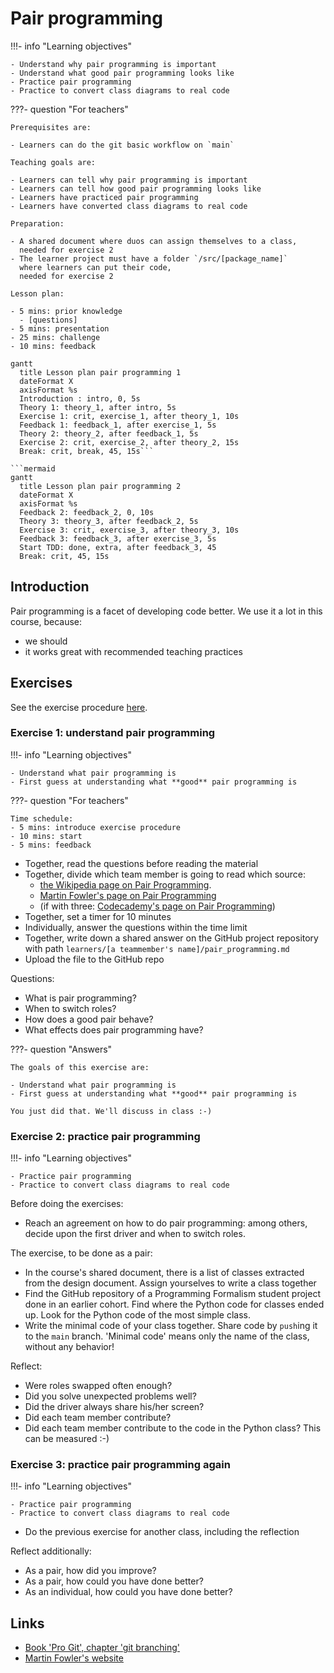 # Pair programming

!!!- info "Learning objectives"

    - Understand why pair programming is important
    - Understand what good pair programming looks like
    - Practice pair programming
    - Practice to convert class diagrams to real code

???- question "For teachers"

    Prerequisites are:

    - Learners can do the git basic workflow on `main`

    Teaching goals are:

    - Learners can tell why pair programming is important
    - Learners can tell how good pair programming looks like
    - Learners have practiced pair programming
    - Learners have converted class diagrams to real code

    Preparation:

    - A shared document where duos can assign themselves to a class,
      needed for exercise 2
    - The learner project must have a folder `/src/[package_name]`
      where learners can put their code,
      needed for exercise 2

    Lesson plan:

    - 5 mins: prior knowledge
      - [questions]
    - 5 mins: presentation
    - 25 mins: challenge
    - 10 mins: feedback


```mermaid
gantt
  title Lesson plan pair programming 1
  dateFormat X
  axisFormat %s
  Introduction : intro, 0, 5s
  Theory 1: theory_1, after intro, 5s
  Exercise 1: crit, exercise_1, after theory_1, 10s
  Feedback 1: feedback_1, after exercise_1, 5s
  Theory 2: theory_2, after feedback_1, 5s
  Exercise 2: crit, exercise_2, after theory_2, 15s
  Break: crit, break, 45, 15s```

```mermaid
gantt
  title Lesson plan pair programming 2
  dateFormat X
  axisFormat %s
  Feedback 2: feedback_2, 0, 10s
  Theory 3: theory_3, after feedback_2, 5s
  Exercise 3: crit, exercise_3, after theory_3, 10s
  Feedback 3: feedback_3, after exercise_3, 5s
  Start TDD: done, extra, after feedback_3, 45
  Break: crit, 45, 15s
```

## Introduction

Pair programming is a facet of developing code better.
We use it a lot in this course, because:

- we should
- it works great with recommended teaching practices

## Exercises

See the exercise procedure [here](../misc/exercise_procedure.md).

### Exercise 1: understand pair programming

!!!- info "Learning objectives"

    - Understand what pair programming is
    - First guess at understanding what **good** pair programming is

???- question "For teachers"

    Time schedule:
    - 5 mins: introduce exercise procedure
    - 10 mins: start
    - 5 mins: feedback

- Together, read the questions before reading the material
- Together, divide which team member is going to read which source:
    - [the Wikipedia page on Pair Programming](https://en.wikipedia.org/wiki/Pair_programming).
    - [Martin Fowler's page on Pair Programming](https://martinfowler.com/articles/on-pair-programming.html)
    - (if with three: [Codecademy's page on Pair Programming](https://www.codecademy.com/resources/blog/what-is-pair-programming/))
- Together, set a timer for 10 minutes
- Individually, answer the questions within the time limit
- Together, write down a shared answer on the GitHub project repository
  with path `learners/[a teammember's name]/pair_programming.md`
- Upload the file to the GitHub repo

Questions:

- What is pair programming?
- When to switch roles?
- How does a good pair behave?
- What effects does pair programming have?

???- question "Answers"

    The goals of this exercise are:

    - Understand what pair programming is
    - First guess at understanding what **good** pair programming is

    You just did that. We'll discuss in class :-)

### Exercise 2: practice pair programming

!!!- info "Learning objectives"

    - Practice pair programming
    - Practice to convert class diagrams to real code

Before doing the exercises:

- Reach an agreement on how to do pair programming: among others, 
  decide upon the first driver and when to switch roles.

The exercise, to be done as a pair:

- In the course's shared document, there is a list of classes
  extracted from the design document. Assign yourselves to write a class together
- Find the GitHub repository of a Programming Formalism student project 
  done in an earlier cohort. Find where the Python code for classes ended up.
  Look for the Python code of the most simple class.
- Write the minimal code of your class together. 
  Share code by `push`ing it to the `main` branch.
  'Minimal code' means only the name of the class, without any behavior!

Reflect:

- Were roles swapped often enough?
- Did you solve unexpected problems well?
- Did the driver always share his/her screen?
- Did each team member contribute?
- Did each team member contribute to the code in the Python class? This can be measured :-)

### Exercise 3: practice pair programming again

!!!- info "Learning objectives"

    - Practice pair programming
    - Practice to convert class diagrams to real code

- Do the previous exercise for another class, including the reflection

Reflect additionally:

- As a pair, how did you improve?
- As a pair, how could you have done better?
- As an individual, how could you have done better?

## Links

- [Book 'Pro Git', chapter 'git branching'](https://git-scm.com/book/en/v2/Git-Branching-Branches-in-a-Nutshell)
- [Martin Fowler's website](https://martinfowler.com/articles/on-pair-programming.html)
